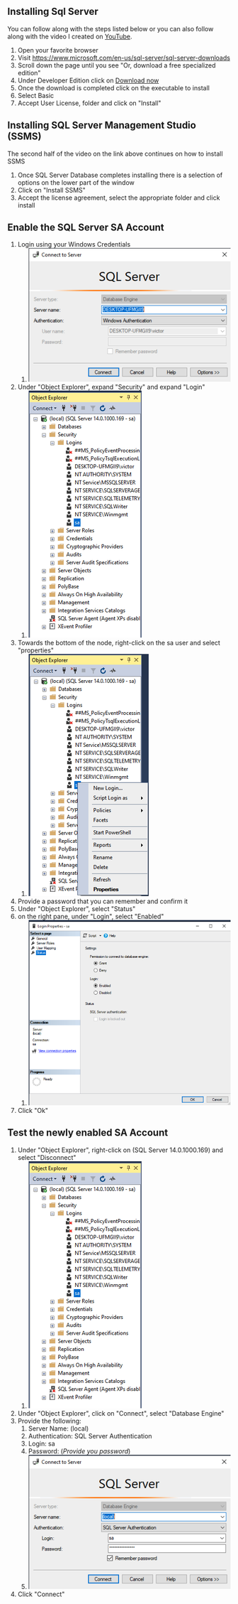 ## Installing Sql Server
You can follow along with the steps listed below or you can also follow along with the video I created on [YouTube](https://youtu.be/9nh5SMXOzxY).
1. Open your favorite browser
1. Visit https://www.microsoft.com/en-us/sql-server/sql-server-downloads
1. Scroll down the page until you see "Or, download a free specialized edition"
1. Under Developer Edition click on [Download now](https://go.microsoft.com/fwlink/?linkid=853016)
1. Once the download is completed click on the executable to install
1. Select Basic
1. Accept User License, folder and click on "Install"

## Installing SQL Server Management Studio (SSMS)
The second half of the video on the link above continues on how to install SSMS
1. Once SQL Server Database completes installing there is a selection of options on the lower part of the window
1. Click on "Install SSMS"
1. Accept the license agreement, select the appropriate folder and click install

## Enable the SQL Server SA Account
1. Login using your Windows Credentials
   1. ![Windows Credentials](/windows/sqlserver_windowscredentials.png)
1. Under "Object Explorer", expand "Security" and expand "Login"
   1. ![Object Explorer](/windows/sqlserver_objectexplorer.png)
1. Towards the bottom of the node, right-click on the sa user and select "properties"
   1. ![Enable SA Properties](/windows/sqlserver_sa_properties.png)
1. Provide a password that you can remember and confirm it
1. Under "Object Explorer", select "Status"
1. on the right pane, under "Login", select "Enabled"
   1. ![SA Status](/windows/sqlserver_sa_status.png)
1. Click "Ok"

## Test the newly enabled SA Account
1. Under "Object Explorer", right-click on (SQL Server 14.0.1000.169) and select "Disconnect"
   1. ![Object Explorer](/windows/sqlserver_objectexplorer.png)
1. Under "Object Explorer", click on "Connect", select "Database Engine"
1. Provide the following:
   1. Server Name: (local)
   1. Authentication: SQL Server Authentication
   1. Login: sa
   1. Password: (*Provide you password*)
   1. ![sqlserver credentials](/windows/sqlserver_credentials.png)
1. Click "Connect"

